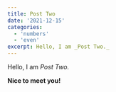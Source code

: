 ```yaml
---
title: Post Two
date: '2021-12-15'
categories:
  - 'numbers'
  - 'even'
excerpt: Hello, I am _Post Two._
---
```


Hello, I am _Post Two._

**Nice to meet you!**
